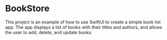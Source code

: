 # BookStore
This project is an example of how to use SwiftUI to create a simple book list app. The app displays a list of books with their titles and authors, and allows the user to add, delete, and update books.
